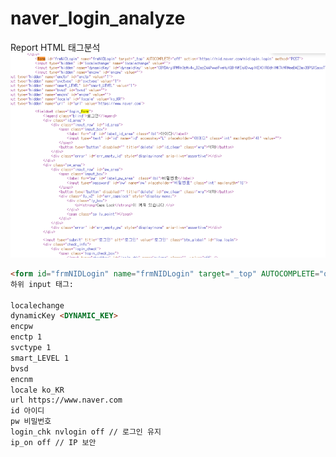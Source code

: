 # naver_login_analyze
Report
HTML 태그분석
<img src=image.png></img>
```HTML
<form id="frmNIDLogin" name="frmNIDLogin" target="_top" AUTOCOMPLETE="off" action="https://nid.naver.com/nidlogin.login" method="POST">
하위 input 태그:

localechange
dynamicKey <DYNAMIC_KEY>
encpw
enctp 1
svctype 1
smart_LEVEL 1
bvsd
encnm
locale ko_KR
url https://www.naver.com
id 아이디
pw 비밀번호
login_chk nvlogin off // 로그인 유지
ip_on off // IP 보안
```
